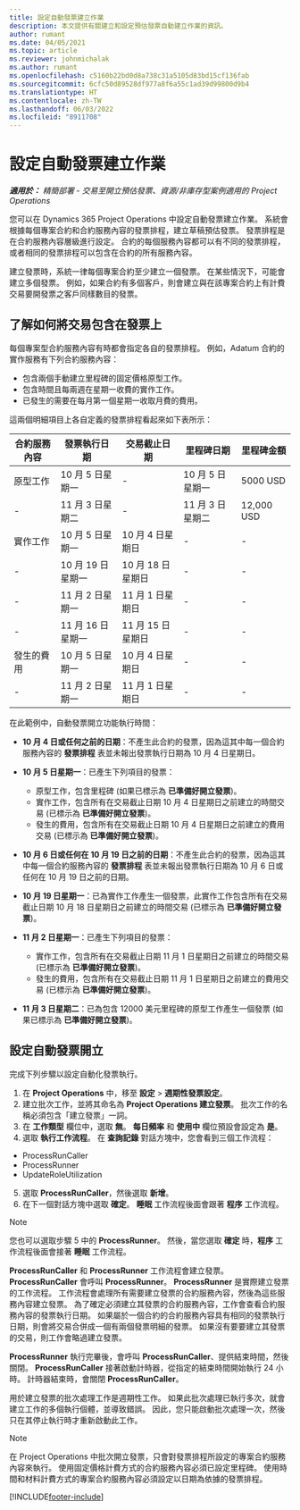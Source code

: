 ```yaml
---
title: 設定自動發票建立作業
description: 本文提供有關建立和設定預估發票自動建立作業的資訊。
author: rumant
ms.date: 04/05/2021
ms.topic: article
ms.reviewer: johnmichalak
ms.author: rumant
ms.openlocfilehash: c5160b22bd0d8a738c31a5105d83bd15cf136fab
ms.sourcegitcommit: 6cfc50d89528df977a8f6a55c1ad39d99800d9b4
ms.translationtype: HT
ms.contentlocale: zh-TW
ms.lasthandoff: 06/03/2022
ms.locfileid: "8911708"
---
```

# <a name="set-up-automatic-invoice-creation"></a>設定自動發票建立作業 
 
_**適用於：** 精簡部署 - 交易至開立預估發票、資源/非庫存型案例適用的 Project Operations_

您可以在 Dynamics 365 Project Operations 中設定自動發票建立作業。 系統會根據每個專案合約和合約服務內容的發票排程，建立草稿預估發票。 發票排程是在合約服務內容層級進行設定。 合約的每個服務內容都可以有不同的發票排程，或者相同的發票排程可以包含在合約的所有服務內容。

建立發票時，系統一律每個專案合約至少建立一個發票。 在某些情況下，可能會建立多個發票。 例如，如果合約有多個客戶，則會建立與在該專案合約上有計費交易要開發票之客戶同樣數目的發票。

## <a name="understand-how-transactions-are-included-on-an-invoice"></a>了解如何將交易包含在發票上 

每個專案型合約服務內容有時都會指定各自的發票排程。 例如，Adatum 合約的實作服務有下列合約服務內容：

- 包含兩個手動建立里程碑的固定價格原型工作。
- 包含時間且每兩週在星期一收費的實作工作。
- 已發生的需要在每月第一個星期一收取月費的費用。

這兩個明細項目上各自定義的發票排程看起來如下表所示：

| 合約服務內容 | 發票執行日期 | 交易截止日期 | 里程碑日期 | 里程碑金額 |
| --- | --- | --- | --- | --- |
| 原型工作 | 10 月 5 日星期一 | - | 10 月 5 日星期一 | 5000 USD |
| - | 11 月 3 日星期二 | - | 11 月 3 日星期二 | 12,000 USD |
| 實作工作 | 10 月 5 日星期一 | 10 月 4 日星期日 | - | - |
| - | 10 月 19 日星期一 | 10 月 18 日星期日 | - | - |
| - | 11 月 2 日星期一 | 11 月 1 日星期日 | - | - |
| - | 11 月 16 日星期一 | 11 月 15 日星期日 | - | - |
| 發生的費用 | 10 月 5 日星期一 | 10 月 4 日星期日 | - | - |
| - | 11 月 2 日星期一 | 11 月 1 日星期日 | - | - |

在此範例中，自動發票開立功能執行時間：

- **10 月 4 日或任何之前的日期**：不產生此合約的發票，因為這其中每一個合約服務內容的 **發票排程** 表並未報出發票執行日期為 10 月 4 日星期日。
- **10 月 5 日星期一**：已產生下列項目的發票：

    - 原型工作，包含里程碑 (如果已標示為 **已準備好開立發票**)。
    - 實作工作，包含所有在交易截止日期 10 月 4 日星期日之前建立的時間交易 (已標示為 **已準備好開立發票**)。
    - 發生的費用，包含所有在交易截止日期 10 月 4 日星期日之前建立的費用交易 (已標示為 **已準備好開立發票**)。
  
- **10 月 6 日或任何在 10 月 19 日之前的日期**：不產生此合約的發票，因為這其中每一個合約服務內容的 **發票排程** 表並未報出發票執行日期為 10 月 6 日或任何在 10 月 19 日之前的日期。
- **10 月 19 日星期一**：已為實作工作產生一個發票，此實作工作包含所有在交易截止日期 10 月 18 日星期日之前建立的時間交易 (已標示為 **已準備好開立發票**)。
- **11 月 2 日星期一**：已產生下列項目的發票：

    - 實作工作，包含所有在交易截止日期 11 月 1 日星期日之前建立的時間交易 (已標示為 **已準備好開立發票**)。
    - 發生的費用，包含所有在交易截止日期 11 月 1 日星期日之前建立的費用交易 (已標示為 **已準備好開立發票**)。

- **11 月 3 日星期二**：已為包含 12000 美元里程碑的原型工作產生一個發票 (如果已標示為 **已準備好開立發票**)。

## <a name="configure-automatic-invoicing"></a>設定自動發票開立

完成下列步驟以設定自動化發票執行。

1. 在 **Project Operations** 中，移至 **設定** > **週期性發票設定**。
2. 建立批次工作，並將其命名為 **Project Operations 建立發票**。 批次工作的名稱必須包含「建立發票」一詞。
3. 在 **工作類型** 欄位中，選取 **無**。 **每日頻率** 和 **使用中** 欄位預設會設定為 **是**。
4. 選取 **執行工作流程**。 在 **查詢記錄** 對話方塊中，您會看到三個工作流程：

- ProcessRunCaller
- ProcessRunner
- UpdateRoleUtilization

5. 選取 **ProcessRunCaller**，然後選取 **新增**。
6. 在下一個對話方塊中選取 **確定**。 **睡眠** 工作流程後面會跟著 **程序** 工作流程。 

> [!NOTE]
> 您也可以選取步驟 5 中的 **ProcessRunner**。 然後，當您選取 **確定** 時，**程序** 工作流程後面會接著 **睡眠** 工作流程。

**ProcessRunCaller** 和 **ProcessRunner** 工作流程會建立發票。 **ProcessRunCaller** 會呼叫 **ProcessRunner**。 **ProcessRunner** 是實際建立發票的工作流程。 工作流程會處理所有需要建立發票的合約服務內容，然後為這些服務內容建立發票。 為了確定必須建立其發票的合約服務內容，工作會查看合約服務內容的發票執行日期。 如果屬於一個合約的合約服務內容具有相同的發票執行日期，則會將交易合併成一個有兩個發票明細的發票。 如果沒有要要建立其發票的交易，則工作會略過建立發票。

**ProcessRunner** 執行完畢後，會呼叫 **ProcessRunCaller**、提供結束時間，然後關閉。 **ProcessRunCaller** 接著啟動計時器，從指定的結束時間開始執行 24 小時。 計時器結束時，會關閉 **ProcessRunCaller**。

用於建立發票的批次處理工作是週期性工作。 如果此批次處理已執行多次，就會建立工作的多個執行個體，並導致錯誤。 因此，您只能啟動批次處理一次，然後只在其停止執行時才重新啟動此工作。

> [!NOTE]
> 在 Project Operations 中批次開立發票，只會對發票排程所設定的專案合約服務內容來執行。 使用固定價格計費方式的合約服務內容必須已設定里程碑。 使用時間和材料計費方式的專案合約服務內容必須設定以日期為依據的發票排程。


[!INCLUDE[footer-include](../../includes/footer-banner.md)]

